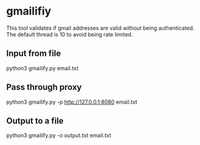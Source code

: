 # gmailifiy
This tool validates if gmail addresses are valid without being authenticated. The default thread is 10 to avoid being rate limited.


## Input from file

python3 gmailify.py email.txt

## Pass through proxy

python3 gmailify.py -p http://127.0.0.1:8080 email.txt

## Output to a file

python3 gmailify.py -o output.txt email.txt
